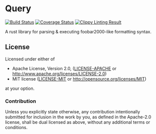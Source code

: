 # Query

[![Build Status](https://travis-ci.org/lithium-player/query.svg?branch=master)](https://travis-ci.org/lithium-player/query)
[![Coverage Status](https://coveralls.io/repos/github/lithium-player/query/badge.svg?branch=master)](https://coveralls.io/github/lithium-player/query?branch=master)
[![Clippy Linting Result](https://clippy.bashy.io/github/lithium-player/query/master/badge.svg)](https://clippy.bashy.io/github/lithium-player/query/master/log)

A rust library for parsing & executing foobar2000-like formatting syntax.

## License

Licensed under either of

 * Apache License, Version 2.0, ([LICENSE-APACHE](LICENSE-APACHE) or http://www.apache.org/licenses/LICENSE-2.0)
 * MIT license ([LICENSE-MIT](LICENSE-MIT) or http://opensource.org/licenses/MIT)

at your option.

### Contribution

Unless you explicitly state otherwise, any contribution intentionally submitted
for inclusion in the work by you, as defined in the Apache-2.0 license, shall be dual licensed as above, without any
additional terms or conditions.
